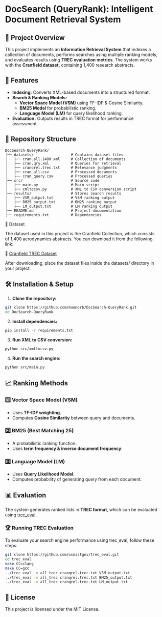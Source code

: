 # DocSearch (QueryRank): Intelligent Document Retrieval System

## 📌 Project Overview
This project implements an **Information Retrieval System** that indexes a collection of documents, performs searches using multiple ranking models, and evaluates results using **TREC evaluation metrics**. The system works with the **Cranfield dataset**, containing 1,400 research abstracts.

## 🚀 Features
- **Indexing:** Converts XML-based documents into a structured format.
- **Search & Ranking Models:**
  - **Vector Space Model (VSM)** using TF-IDF & Cosine Similarity.
  - **BM25 Model** for probabilistic ranking.
  - **Language Model (LM)** for query likelihood ranking.
- **Evaluation:** Outputs results in TREC format for performance assessment.

## 📂 Repository Structure
```
DocSearch-QueryRank/
│── datasets/                 # Contains dataset files
│   ├── cran.all.1400.xml     # Collection of documents
│   ├── cran.qry.xml          # Queries for retrieval
│   ├── cranqrel.trec.txt     # Relevance judgments
│   ├── cran_all.csv          # Processed documents
│   ├── cran_query.csv        # Processed queries
│── src/                      # Source code
│   ├── main.py               # Main script
│   ├── xmltocsv.py           # XML to CSV conversion script
│── results/                  # Stores search results
│   ├── VSM_output.txt        # VSM ranking output
│   ├── BM25_output.txt       # BM25 ranking output
│   ├── LM_output.txt         # LM ranking output
│── README.md                 # Project documentation
│── requirements.txt          # Dependencies
```
📂 Dataset

The dataset used in this project is the Cranfield Collection, which consists of 1,400 aerodynamics abstracts. You can download it from the following link:

🔗 [Cranfield TREC Dataset](https://github.com/oussbenk/cranfield-trec-dataset)

After downloading, place the dataset files inside the datasets/ directory in your project.

## 🛠 Installation & Setup
1. **Clone the repository:**
```bash
git clone https://github.com/muonorb/DocSearch-QueryRank.git
cd DocSearch-QueryRank
```
2. **Install dependencies:**
```bash
pip install -r requirements.txt
```
3. **Run XML to CSV conversion:**
```bash
python src/xmltocsv.py
```
4. **Run the search engine:**
```bash
python src/main.py
```

## 📈 Ranking Methods
### 1️⃣ Vector Space Model (VSM)
- Uses **TF-IDF weighting**.
- Computes **Cosine Similarity** between query and documents.

### 2️⃣ BM25 (Best Matching 25)
- A probabilistic ranking function.
- Uses **term frequency & inverse document frequency**.

### 3️⃣ Language Model (LM)
- Uses **Query Likelihood Model**.
- Computes probability of generating query from each document.

## 📊 Evaluation
The system generates ranked lists in **TREC format**, which can be evaluated using [trec_eval](https://github.com/terrierteam/jtreceval).

### 🏆 Running TREC Evaluation
To evaluate your search engine performance using trec_eval, follow these steps:
```bash
git clone https://github.com/usnistgov/trec_eval.git
cd trec_eval
make CC=clang
make CC=gcc
../trec_eval -m all_trec cranqrel.trec.txt VSM_output.txt
../trec_eval -m all_trec cranqrel.trec.txt BM25_output.txt
../trec_eval -m all_trec cranqrel.trec.txt LM_output.txt
```


## 📝 License
This project is licensed under the MIT License.

